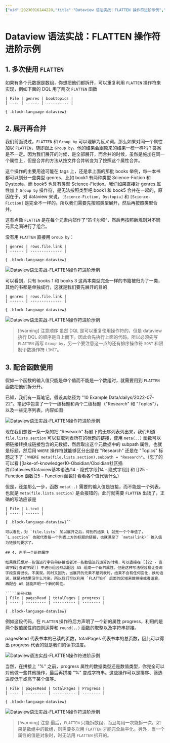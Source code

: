 ```yaml
---
{"uid":20230916144220,"title":"Dataview 语法实战：FLATTEN 操作符进阶示例","tags":[],"description":null,"author":"Huajin","type":"other","draft":false,"editable":false,"modified":20231007232838,"dg-publish":true,"permalink":"/lake-of-knowledge/10-obsidian/obsidian/dataview/dataview/dataview-flatten/","dgPassFrontmatter":true}
---
```



# Dataview 语法实战：FLATTEN 操作符进阶示例

## 1. 多次使用 `FLATTEN`

如果有多个元数据是数组，你想把他们都拆开，可以重复利用 `FLATTEN` 操作符来实现，例如下面的 DQL 用了两次 `FLATTEN` 函数

`````示例代码
| File | genres | booktopics |
| ---- | ------ | ---------- |

{ .block-language-dataview}
`````

## 2. 展开再合并

我们前面说过，`FLATTEN` 和 `Group by` 可以理解为反义词，那么如果对同一个属性加以 `FLATTEN`，随即跟上 `Group by`。他的结果会跟原来的结果一模一样吗？答案是不一定。因为我们展开的时候，是全部展开，而合并的时候，虽然是施加在同一个属性上，但是合并的方法从按文件合并转变为了按照这个属性合并。

这个操作的主要用途可能在 tags 上，还是拿上面的那批 books 举例，每一本书都可以划分一些类型 genres，比如 book1 有两种类型 Science-Fiction 和 Dystopia，而 book5 也具有类型 Science-Fiction。我们如果直接对 genres 属性加上 `Group by` 操作符，是无法按照类型吧 book1 和 book5 合并在一起的，原因在于，对 dataview 来说，`[Science-Fiction, Dystopia]` 和 `[Science-Fiction]` 是完全不一样的。所以我们需要先按照类型展开，然后再按照类型合并。

这有点像 `FLATTEN` 是在每个元素内部作了“笛卡尔积”，然后再按照新规则对不同元素之间进行了组合。

没有用 `FLATTEN` 直接用 `Group by`：

`````示例代码
| genres | rows.file.link |
| ------ | -------------- |

{ .block-language-dataview}
`````

![Dataview语法实战-FLATTEN操作符进阶示例](https://cdn.pkmer.cn/images/Pasted%20image%2020230831205113.png!pkmer)

可以看到，只有 books 1 和 books 3 这两本类型完全一样的书籍被归为了一类，其他的书都是单独成行，这就是我们要先展开的目的

`````示例代码
| genres | rows.file.link |
| ------ | -------------- |

{ .block-language-dataview}
`````

![Dataview语法实战-FLATTEN操作符进阶示例](https://cdn.pkmer.cn/images/Pasted%20image%2020230831205015.png!pkmer)

> [!warning] 注意顺序
> 虽然 DQL 是可以重复使用操作符的，但是 dataview 执行 DQL 的顺序是自上而下，因此会先执行上面的代码。所以必须先写 `FLATTEN` 再写 `Group by`，另一个要注意这一点的还有排序操作符 `SORT` 和限制个数操作符 `LIMIT`。

## 3. 配合函数使用

假如一个函数的输入值只能是单个值而不能是一个数组时，就需要用到 `FLATTEN` 函数把他们拆分开。

已知，我们有一篇笔记，假设其路径为 "10 Example Data/dailys/2022-07-22"。笔记中包含了一个一级标题和两个二级标题（"Research" 和 "Topics"），以及一些无序列表，内容如图

![Dataview语法实战-FLATTEN操作符进阶示例](https://cdn.pkmer.cn/images/Pasted%20image%2020230831213816.png!pkmer)

现在我们想要一条一条的把 “Research" 标题下的无序列表列出来，我们知道 `file.lists.section` 可以获取列表所在的标题的链接，使用 `meta(..)` 函数可以把链接转换成链接包含的元数据，然后取出这个元数据中的 subpath 属性，也就是标题，然后用 `WHERE` 操作符就能够区分出是在 "Research" 还是在 "Topics" 标题之下了：`WHERE meta(file.lists.section).subpath = "Research"`。（忘了的可以看 [[lake-of-knowledge/10-Obsidian/Obsidian社区插件/Dataview/Dataview基本语法/14 - 隐式字段\|14 - 隐式字段]] 和 [[25 - Function 函数\|25 - Function 函数]] 看看各个值代表什么）

但是，还差那么一步，函数 `meta(..)` 需要的输入值是链接，而不能是一个列表，也就是 `meta(file.lists.section)` 是会报错的。此时就需要 `FLATTEN` 出场了，正确的写法应该是

`````示例代码
| File | L.text |
| ---- | ------ |

{ .block-language-dataview}``

可以看到，对 `file.lists` 加以展开之后，得到的结果 L 就是一个个单值了，`L.section` 也就代表每一个列表上方的标题的链接，也就满足了 `meta(link)` 输入值为链接的要求了。

## 4. 声明一个新的属性

如果我们想对一些值进行字符串拼接或者对一些数值进行运算的时候，可以直接在 [[22 - 查询字段|查询字段]] 中进行组合然后配合 AS 组成一个新的属性。但是这种写法很容易让查询字段变得很长，不美观。同时又因为，当展开的元素不是列表时，结果不会有任何变化，换句话说，就是对结果没什么污染。所以我们可以利用 `FLATTEN` 后面的区域来做拼接或者运算，再配合 AS 就能声明一个新的属性。

`````示例代码
| File | pagesRead | totalPages | progress |
| ---- | --------- | ---------- | -------- |

{ .block-language-dataview}
`````

例如这段代码，在 `FLATTEN` 操作符后方声明了一个新的属性 progress，利用的是两个数值属性的四则运算和 `round(..)` 函数的取整以及字符串拼接。

pagesRead 代表书本的已读的页数，totalPages 代表书本的总页数，因此可以得出 progress 代表的就是我们的读书进度。

![Dataview语法实战-FLATTEN操作符进阶示例](https://cdn.pkmer.cn/images/Pasted%20image%2020230831220019.png!pkmer)

当然，在拼接上 "%" 之前，progress 属性的数据类型还是数值类型，你完全可以对他做一些其他操作，最后再拼接 "%" 变成字符串。这些操作可以是排序、筛选进度低于或高于某个值等。

`````示例代码
| File | pagesRead | totalPages | Progress |
| ---- | --------- | ---------- | -------- |

{ .block-language-dataview}
`````

![Dataview语法实战-FLATTEN操作符进阶示例](https://cdn.pkmer.cn/images/Pasted%20image%2020230831220642.png!pkmer)

> [!warning] 注意
> 最后，`FLATTEN` 只能拆数组，而且每用一次能拆一次。如果是数组中的数组，则需要多次用 `FLATTEN` 才能完全扁平化。另外，当一个属性的值是对象时，时无法用 `FLATTEN` 拆开的。